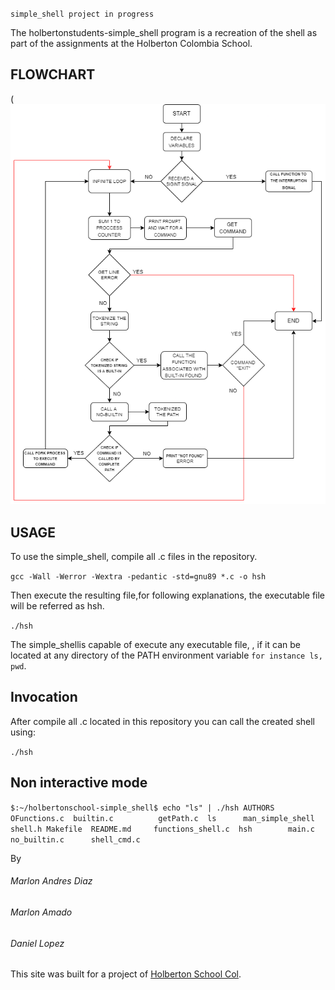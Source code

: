 `simple_shell project in progress`

The holbertonstudents-simple_shell program is a recreation of the shell as part of the assignments at the Holberton Colombia School.

<h2> FLOWCHART </h2>

(![164135193-62dd3e0d-c257-45d5-952e-1c02f8be8d8f](https://github.com/m1994d/holbertonschool-simple_shell/blob/main/images/Flow_chart_shell.png)

<h2> USAGE </h2>

To use the simple_shell, compile all .c files in the repository. 

`gcc -Wall -Werror -Wextra -pedantic -std=gnu89 *.c -o hsh`

Then execute the resulting file,for following explanations, the executable file will be referred as hsh. 

`./hsh`

The simple_shellis capable of execute any executable file, , if it can be located at any directory of the PATH environment variable `for instance ls, pwd`.

<h2> Invocation </h2>

After compile all .c located in this repository you can call the created shell using:

`./hsh`

<h2> Non interactive mode </h2>

`$:~/holbertonschool-simple_shell$ echo "ls" | ./hsh
AUTHORS   OFunctions.c  builtin.c          getPath.c  ls      man_simple_shell  shell.h
Makefile  README.md     functions_shell.c  hsh        main.c  no_builtin.c      shell_cmd.c`

By
###### Marlon Andres Diaz 
###### Marlon Amado
###### Daniel Lopez

This site was built for a project of [Holberton School Col](https://www.holbertoncolombia.com/).
